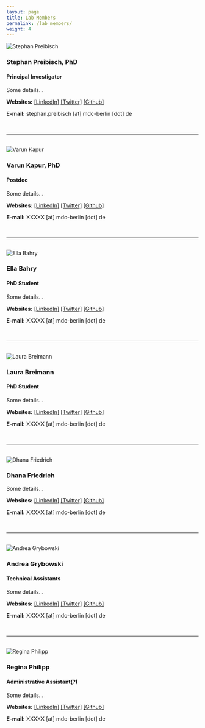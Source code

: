 ```yaml
---
layout: page
title: Lab Members
permalink: /lab_members/
weight: 4
---
```



<div class="row">

  <div class="col-xs-3">
    <img src="/assets/stephan_preibisch.png" alt="Stephan Preibisch" class="member-img">
  </div>

  <div class="col-xs-9" markdown="1">

### Stephan Preibisch, PhD

#### Principal Investigator

Some details...

**Websites:**
[[LinkedIn]](http://xxx)
[[Twitter]](http://xxx)
[[Github]](https://xxx)

**E-mail:** stephan.preibisch [at] mdc-berlin [dot] de

  </div>
</div>

<br>

---------------------------------------

<br>

<div class="row">

  <div class="col-xs-3">
    <img src="/assets/varun.jpg" alt="Varun Kapur" class="member-img">
  </div>

  <div class="col-xs-9" markdown="1">


### Varun Kapur, PhD

#### Postdoc
Some details...

**Websites:**
[[LinkedIn]](http://xxx)
[[Twitter]](http://xxx)
[[Github]](https://xxx)

**E-mail:** XXXXX [at] mdc-berlin [dot] de

  </div>
</div>

<br>

---------------------------------------

<br>

<div class="row">

  <div class="col-xs-3">
    <img src="/assets/ella.jpg" alt="Ella Bahry" class="member-img">
  </div>

  <div class="col-xs-9" markdown="1">


### Ella Bahry

#### PhD Student

Some details...

**Websites:**
[[LinkedIn]](http://xxx)
[[Twitter]](http://xxx)
[[Github]](https://xxx)

**E-mail:** XXXXX [at] mdc-berlin [dot] de

  </div>
</div>

<br>

---------------------------------------

<br>

<div class="row">

  <div class="col-xs-3">
    <img src="/assets/laura.png" alt="Laura Breimann" class="member-img">
  </div>

  <div class="col-xs-9" markdown="1">


### Laura Breimann

#### PhD Student

Some details...

**Websites:**
[[LinkedIn]](http://xxx)
[[Twitter]](http://xxx)
[[Github]](https://xxx)

**E-mail:** XXXXX [at] mdc-berlin [dot] de

  </div>
</div>

<br>

---------------------------------------

<br>

<div class="row">

  <div class="col-xs-3">
    <img src="/assets/dhana.jpeg" alt="Dhana Friedrich" class="member-img">
  </div>

  <div class="col-xs-9" markdown="1">


### Dhana Friedrich

Some details...

**Websites:**
[[LinkedIn]](http://xxx)
[[Twitter]](http://xxx)
[[Github]](https://xxx)

**E-mail:** XXXXX [at] mdc-berlin [dot] de

  </div>
</div>

<br>

---------------------------------------

<br>

<div class="row">

  <div class="col-xs-3">
    <img src="/assets/andrea.png" alt="Andrea Grybowski" class="member-img">
  </div>

  <div class="col-xs-9" markdown="1">


### Andrea Grybowski

#### Technical Assistants

Some details...

**Websites:**
[[LinkedIn]](http://xxx)
[[Twitter]](http://xxx)
[[Github]](https://xxx)

**E-mail:** XXXXX [at] mdc-berlin [dot] de

  </div>
</div>

<br>

---------------------------------------

<br>

<div class="row">

  <div class="col-xs-3">
    <img src="/assets/regina.jpg" alt="Regina Philipp" class="member-img">
  </div>

  <div class="col-xs-9" markdown="1">


### Regina Philipp

#### Administrative Assistant(?)

Some details...

**Websites:**
[[LinkedIn]](http://xxx)
[[Twitter]](http://xxx)
[[Github]](https://xxx)

**E-mail:** XXXXX [at] mdc-berlin [dot] de

  </div>
</div>

<br>

